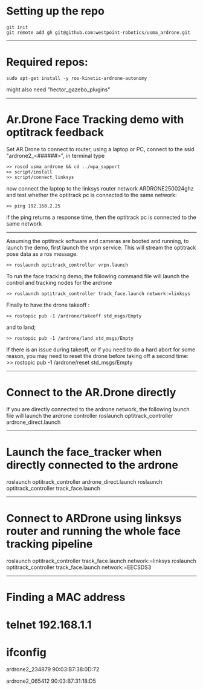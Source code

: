 Setting up the repo
=======

	git init
	git remote add gh git@github.com:westpoint-robotics/usma_ardrone.git


---
Required repos:
=======

	sudo apt-get install -y ros-kinetic-ardrone-autonomy

might also need "hector_gazebo_plugins"

---
Ar.Drone Face Tracking demo with optitrack feedback
=======

Set AR.Drone to connect to router, using a laptop or PC, connect to the ssid "ardrone2_<######>", in terminal type 

	>> roscd usma_ardrone && cd ../wpa_support 
	>> script/install
	>> script/connect_linksys

now connect the laptop to the linksys router network ARDRONE250024ghz and test whether the optitrack pc is connected to the same network:

	>> ping 192.168.2.25

if the ping returns a response time, then the optitrack pc is connected to the same network

---

Assuming the optitrack software and cameras are booted and running, to launch the demo, first launch the vrpn service. This will stream the optitrack pose data as a ros message.

	>> roslaunch optitrack_controller vrpn.launch

To run the face tracking demo, the following command file will launch the control and tracking nodes for the ardrone

	>> roslaunch optitrack_controller track_face.launch network:=linksys

Finally to have the drone takeoff :

	>> rostopic pub -1 /ardrone/takeoff std_msgs/Empty


and to land;

	>> rostopic pub -1 /ardrone/land std_msgs/Empty

If there is an issue during takeoff, or if you need to do a hard abort for some reason, you may need to reset the drone before taking off a second time:
	>> rostopic pub -1 /ardrone/reset std_msgs/Empty



---
Connect to the AR.Drone directly
=======
If you are directly connected to the ardrone network, the following launch file will launch the ardrone controller
	roslaunch optitrack_controller ardrone_direct.launch


---
Launch the face_tracker when directly connected to the ardrone
=======
roslaunch optitrack_controller ardrone_direct.launch
roslaunch optitrack_controller track_face.launch


---
Connect to ARDrone using linksys router and running the whole face tracking pipeline
=======
roslaunch optitrack_controller track_face.launch network:=linksys
roslaunch optitrack_controller track_face.launch network:=EECSDS3

---
Finding a MAC address
=======
# telnet 192.168.1.1
# ifconfig

ardrone2_234879
90:03:B7:38:0D:72

ardrone2_065412
90:03:B7:31:18:D5  
